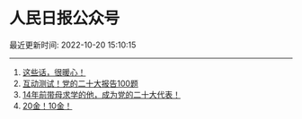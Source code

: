 # 人民日报公众号

最近更新时间: 2022-10-20 15:10:15

--- 
1. [这些话，很暖心！](https://mp.weixin.qq.com/s/LvSquA_NPBuc2dfIlwyyBQ) 
2. [互动测试！党的二十大报告100题](https://mp.weixin.qq.com/s/i5GiaN06FwtthNyVghMVcg) 
3. [14年前带母求学的他，成为党的二十大代表！](https://mp.weixin.qq.com/s/Vv_kR-k_4QyKTnElvMMehw) 
4. [20金！10金！](https://mp.weixin.qq.com/s/yY6VDS-er357cTuMRJBpXw) 

